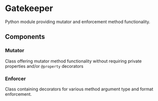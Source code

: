 # Gatekeeper
Python module providing mutator and enforcement method functionality.

## Components
### Mutator
Class offering mutator method functionality without requiring private properties and/or ```@property``` decorators

### Enforcer
Class containing decorators for various method argument type and format enforcement.
